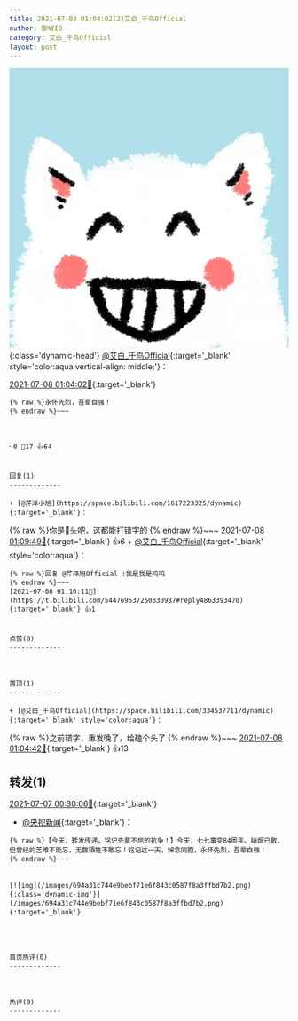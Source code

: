 ```yaml
---
title: 2021-07-08 01:04:02(2)艾白_千鸟Official
author: 御坂IO
category: 艾白_千鸟Official
layout: post
---
```


![img](/images/9ae8b9445fd0665cc014d9080156a45271be73c6.jpg){:class='dynamic-head'}
[@艾白_千鸟Official](https://space.bilibili.com/334537711/dynamic){:target='_blank' style='color:aqua;vertical-align: middle;'}：

[2021-07-08 01:04:02🔗](https://t.bilibili.com/544769537250330987){:target='_blank'}

~~~
{% raw %}永怀先烈，吾辈自强！
{% endraw %}~~~



↪️0 💬17 👍64


回复(1)
-------------

+ [@芹泽小旭](https://space.bilibili.com/1617223325/dynamic){:target='_blank'}：
~~~
{% raw %}你是🐷头吧，这都能打错字的
{% endraw %}~~~
[2021-07-08 01:09:49🔗](https://t.bilibili.com/544769537250330987#reply4863367757){:target='_blank'} 👍6
    + [@艾白_千鸟Official](https://space.bilibili.com/334537711/dynamic){:target='_blank' style='color:aqua'}：
~~~
{% raw %}回复 @芹泽旭Official :我是我是呜呜
{% endraw %}~~~
[2021-07-08 01:16:11🔗](https://t.bilibili.com/544769537250330987#reply4863393470){:target='_blank'} 👍1


点赞(0)
-------------



置顶(1)
-------------

+ [@艾白_千鸟Official](https://space.bilibili.com/334537711/dynamic){:target='_blank' style='color:aqua'}：
~~~
{% raw %}之前错字，重发晚了，给磕个头了
{% endraw %}~~~
[2021-07-08 01:04:42🔗](https://t.bilibili.com/544769537250330987#reply4863349359){:target='_blank'} 👍13


转发(1)
-------------

[2021-07-07 00:30:06🔗](https://t.bilibili.com/544389707524913254){:target='_blank'}
+ [@央视新闻](https://space.bilibili.com/456664753/dynamic){:target='_blank'}：
~~~
{% raw %}【今天，转发传递，铭记先辈不屈的抗争！】今天，七七事变84周年。硝烟已散，但曾经的苦难不能忘，无数牺牲不敢忘！铭记这一天，悼念同胞，永怀先烈，吾辈自强！ ​​​​ 
{% endraw %}~~~


[![img](/images/694a31c744e9bebf71e6f843c0587f8a3ffbd7b2.png){:class='dynamic-img'}](/images/694a31c744e9bebf71e6f843c0587f8a3ffbd7b2.png){:target='_blank'}




首页热评(0)
-------------



热评(0)
-------------




